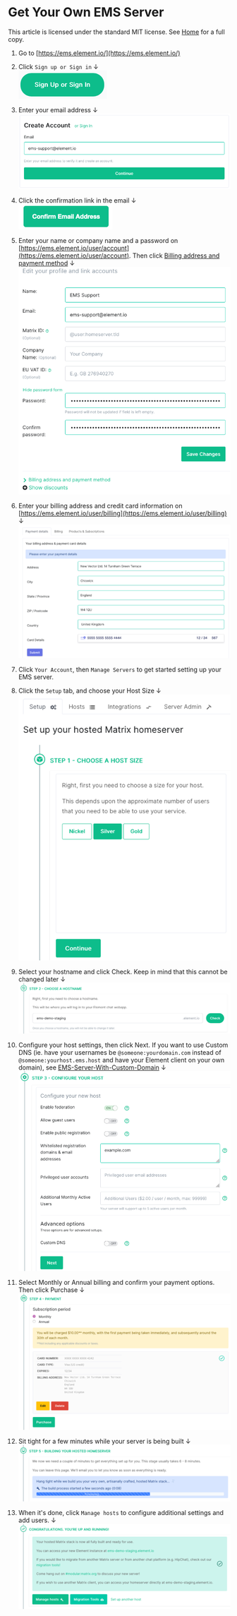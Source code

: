# Get Your Own EMS Server

This article is licensed under the standard MIT license. See [Home](index.md) for a full copy.

1. Go to [https://ems.element.io/](https://ems.element.io/)

1. Click `Sign up or Sign in` &#8595;<br />
![](images/Screen%20Shot%202020-07-30%20at%2012.57.04%20PM.png)

1. Enter your email address &#8595;<br />
![](images/Screen%20Shot%202020-07-30%20at%2012.58.03%20PM.png)

1. Click the confirmation link in the email &#8595;<br />
![](images/Screen%20Shot%202020-07-30%20at%2012.59.54%20PM.png)

1. Enter your name or company name and a password on [https://ems.element.io/user/account](https://ems.element.io/user/account). Then click [Billing address and payment method](https://ems.element.io/user/billing) &#8595;<br />
![](images/Screen%20Shot%202020-07-30%20at%202.13.48%20PM.png)

1. Enter your billing address and credit card information on [https://ems.element.io/user/billing](https://ems.element.io/user/billing) &#8595;<br />
![](images/Screen%20Shot%202020-07-30%20at%202.15.49%20PM.png)

1. Click `Your Account`, then `Manage Servers` to get started setting up your EMS server.

1. Click the `Setup` tab, and choose your Host Size  &#8595;<br />
![](images/Screen%20Shot%202020-07-30%20at%202.17.55%20PM.png)

1. Select your hostname and click Check. Keep in mind that this cannot be changed later  &#8595;<br />
![](images/Screen%20Shot%202020-07-30%20at%202.19.40%20PM.png)

1. Configure your host settings, then click Next. If you want to use Custom DNS (ie. have your usernames be `@someone:yourdomain.com` instead of `@someone:yourhost.ems.host` and have your Element client on your own domain), see [EMS-Server-With-Custom-Domain](EMS-Server-With-Custom-Domain.md)  &#8595;<br />
![](images/Screen%20Shot%202020-07-30%20at%202.20.45%20PM.png)

1. Select Monthly or Annual billing and confirm your payment options. Then click Purchase  &#8595;<br />
![](images/Screen%20Shot%202020-07-30%20at%202.21.47%20PM.png)

1. Sit tight for a few minutes while your server is being built  &#8595;<br />
![](images/Screen%20Shot%202020-07-30%20at%202.23.01%20PM.png)

1. When it's done, click `Manage hosts` to configure additional settings and add users. &#8595;<br />
![](images/Screen%20Shot%202020-07-30%20at%202.25.37%20PM.png)
